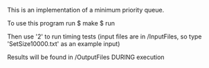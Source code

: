 This is an implementation of a minimum priority queue.

To use this program run
$ make
$ run

Then use '2' to run timing tests (input files are in /InputFiles, so type 'SetSize10000.txt' as an example input)

Results will be found in /OutputFiles DURING execution